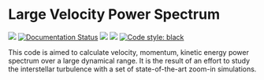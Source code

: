 # Large Velocity Power Spectrum

[![](https://img.shields.io/github/license/YujieH3/Large-Velocity-Power-Spectrum.svg)](LICENSE.md)
[![Documentation Status](https://readthedocs.org/projects/vpower/badge/?version=latest)](https://vpower.readthedocs.io/en/latest/?badge=latest)
[![](https://img.shields.io/badge/Maintained%3F-yes-green.svg)]()
[![](https://img.shields.io/github/last-commit/YujieH3/Large-Velocity-Power-Spectrum.svg)]()
[![Code style: black](https://img.shields.io/badge/code%20style-black-000000.svg)](https://github.com/psf/black)

This code is aimed to calculate velocity, momentum, kinetic energy power spectrum over a large dynamical range. It is the result of an effort to study the interstellar turbulence with a set of state-of-the-art zoom-in simulations. 
<!-- For more information, please refer to Vpower's [documentation](https://vpower.readthedocs.io/en/latest/). -->
